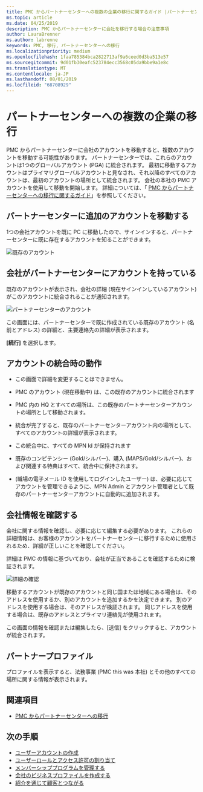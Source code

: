 ```yaml
---
title: PMC からパートナーセンターへの複数の企業の移行に関するガイド |パートナーセンター
ms.topic: article
ms.date: 04/25/2019
description: PMC からパートナーセンターに会社を移行する場合の注意事項
author: LauraBrenner
ms.author: labrenne
keywords: PMC, 移行, パートナーセンターへの移行
ms.localizationpriority: medium
ms.openlocfilehash: 1faa785384bca2822713af9a6ceed0d3ba513e57
ms.sourcegitcommit: 9d01fb30eafc523784ecc3568c05da9bbe9a1e8c
ms.translationtype: MT
ms.contentlocale: ja-JP
ms.lasthandoff: 08/01/2019
ms.locfileid: "68708929"
---
```

# <a name="moving-your-multiple-companies-to-partner-center"></a>パートナーセンターへの複数の企業の移行

PMC からパートナーセンターに会社のアカウントを移動すると、複数のアカウントを移動する可能性があります。 パートナーセンターでは、これらのアカウントは1つのグローバルアカウント (PGA) に統合されます。 最初に移動するアカウントはプライマリグローバルアカウントと見なされ、それ以降のすべてのアカウントは、最初のアカウントの場所として統合されます。 会社の本社の PMC アカウントを使用して移動を開始します。 詳細については、「 [PMC からパートナーセンターへの移行に関するガイド](guide-to-migration.md)」を参照してください。

## <a name="move-your-additional-accounts-into-partner-center"></a>パートナーセンターに追加のアカウントを移動する 

1つの会社アカウントを既に PC に移動したので、サインインすると、パートナーセンターに既に存在するアカウントを知ることができます。

![既存のアカウント](images/migration/accountwithus.png)

## <a name="your-company-has-an-account-in-partner-center"></a>会社がパートナーセンターにアカウントを持っている

既存のアカウントが表示され、会社の詳細 (現在サインインしているアカウント) がこのアカウントに統合されることが通知されます。

![パートナーセンターのアカウント](images/migration/existingaccount2.png)

この画面には、パートナーセンターで既に作成されている既存のアカウント (名前とアドレス) の詳細と、主要連絡先の詳細が表示されます。 

**[続行]** を選択します。

## <a name="what-happens-during-consolidation-of-accounts"></a>アカウントの統合時の動作

- この画面で詳細を変更することはできません。 

- PMC のアカウント (現在移動中) は、この既存のアカウントに統合されます 

- PMC 内の HQ とすべての場所は、この既存のパートナーセンターアカウントの場所として移動されます。

- 統合が完了すると、既存のパートナーセンターアカウント内の場所として、すべてのアカウントの詳細が表示されます。 

- この統合中に、すべての MPN Id が保持されます

- 既存のコンピテンシー (Gold/シルバー)、購入 (MAPS/Gold/シルバー)、および関連する特典はすべて、統合中に保持されます。

- (職場の電子メール ID を使用してログインしたユーザー) は、必要に応じてアカウントを管理できるように、MPN Admin とアカウント管理者として既存のパートナーセンターアカウントに自動的に追加されます。 


## <a name="review-your-company-information"></a>会社情報を確認する

会社に関する情報を確認し、必要に応じて編集する必要があります。 これらの詳細情報は、お客様のアカウントをパートナーセンターに移行するために使用されるため、詳細が正しいことを確認してください。 

詳細は PMC の情報に基づいており、会社が正当であることを確認するために検証されます。 

![詳細の確認](images/migration/review.png)

移動するアカウントが既存のアカウントと同じ国または地域にある場合は、そのアドレスを使用するか、別のアカウントを追加するかを決定できます。 別のアドレスを使用する場合は、そのアドレスが検証されます。 同じアドレスを使用する場合は、既存のアドレスとプライマリ連絡先が使用されます。

この画面の情報を確認または編集したら、[送信] をクリックすると、アカウントが統合されます。

## <a name="partner-profile"></a>パートナープロファイル

プロファイルを表示すると、法務事業 (PMC this was 本社) とその他のすべての場所に関する情報が表示されます。

## <a name="see-also"></a>関連項目

- [PMC からパートナーセンターへの移行](move-pmc-pc-map.md)

## <a name="next-steps"></a>次の手順

- [ユーザーアカウントの作成](create-user-accounts-and-set-permissions.md)
- [ユーザーロールとアクセス許可の割り当て](permissions-overview.md)
- [メンバーシッププログラムを管理する](renew-mpn-offers.md)
- [会社のビジネスプロファイルを作成する](create-a-marketing-profile.md)
- [紹介を通じて顧客とつながる](responding-to-referrals.md)
